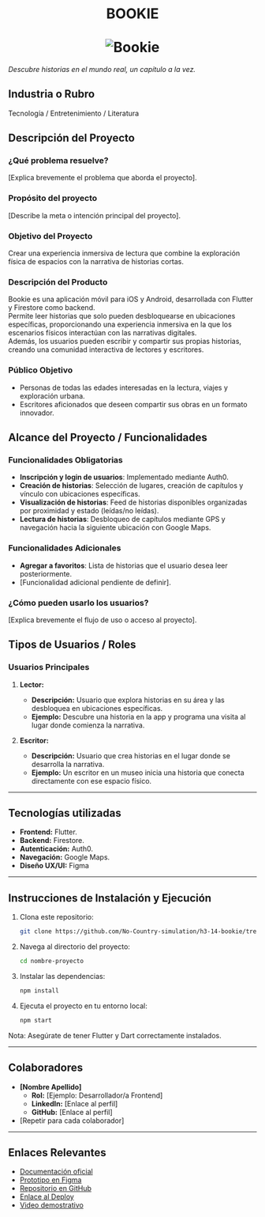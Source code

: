 <div align="center">
  <h1 align="center">
    BOOKIE
    <br />
    <br />
      <img src="Logo app.svg" alt="Bookie">
    </a>
  </h1>
</div>

*Descubre historias en el mundo real, un capítulo a la vez.*  

## **Industria o Rubro**  
Tecnología / Entretenimiento / Literatura

## **Descripción del Proyecto**  
### **¿Qué problema resuelve?**  
[Explica brevemente el problema que aborda el proyecto].  

### **Propósito del proyecto**  
[Describe la meta o intención principal del proyecto].  

### **Objetivo del Proyecto**  
Crear una experiencia inmersiva de lectura que combine la exploración física de espacios con la narrativa de historias cortas.  

### **Descripción del Producto**  
Bookie es una aplicación móvil para iOS y Android, desarrollada con Flutter y Firestore como backend.  
Permite leer historias que solo pueden desbloquearse en ubicaciones específicas, proporcionando una experiencia inmersiva en la que los escenarios físicos interactúan con las narrativas digitales.  
Además, los usuarios pueden escribir y compartir sus propias historias, creando una comunidad interactiva de lectores y escritores.  

### **Público Objetivo**  
- Personas de todas las edades interesadas en la lectura, viajes y exploración urbana.  
- Escritores aficionados que deseen compartir sus obras en un formato innovador.  


## **Alcance del Proyecto / Funcionalidades** 

### **Funcionalidades Obligatorias**  
- **Inscripción y login de usuarios**: Implementado mediante Auth0.  
- **Creación de historias**: Selección de lugares, creación de capítulos y vínculo con ubicaciones específicas.  
- **Visualización de historias**: Feed de historias disponibles organizadas por proximidad y estado (leídas/no leídas).  
- **Lectura de historias**: Desbloqueo de capítulos mediante GPS y navegación hacia la siguiente ubicación con Google Maps.  

### **Funcionalidades Adicionales**  
- **Agregar a favoritos**: Lista de historias que el usuario desea leer posteriormente.  
- [Funcionalidad adicional pendiente de definir].  
 

### **¿Cómo pueden usarlo los usuarios?**  
[Explica brevemente el flujo de uso o acceso al proyecto].

## **Tipos de Usuarios / Roles**  
### **Usuarios Principales**  
1. **Lector:**  
   - **Descripción:** Usuario que explora historias en su área y las desbloquea en ubicaciones específicas.  
   - **Ejemplo:** Descubre una historia en la app y programa una visita al lugar donde comienza la narrativa.  

2. **Escritor:**  
   - **Descripción:** Usuario que crea historias en el lugar donde se desarrolla la narrativa.  
   - **Ejemplo:** Un escritor en un museo inicia una historia que conecta directamente con ese espacio físico. 

---

## **Tecnologías utilizadas**
- **Frontend:** Flutter.  
- **Backend:** Firestore.  
- **Autenticación:** Auth0.  
- **Navegación:** Google Maps.
- **Diseño UX/UI:** Figma

---

## **Instrucciones de Instalación y Ejecución**  
1. Clona este repositorio:  
   ```bash
   git clone https://github.com/No-Country-simulation/h3-14-bookie/tree/develop 

2. Navega al directorio del proyecto:
   ```bash
   cd nombre-proyecto
4. Instalar las dependencias:
   ```bash
   npm install
6. Ejecuta el proyecto en tu entorno local:
   ```bash
   npm start

Nota: Asegúrate de tener Flutter y Dart correctamente instalados.

---

## **Colaboradores**  
- **[Nombre Apellido]**  
  - **Rol:** [Ejemplo: Desarrollador/a Frontend]  
  - **LinkedIn:** [Enlace al perfil]  
  - **GitHub:** [Enlace al perfil]  
- [Repetir para cada colaborador]  

---

## **Enlaces Relevantes** 

- [Documentación oficial](URL)  
- [Prototipo en Figma](URL)  
- [Repositorio en GitHub](URL)  
- [Enlace al Deploy](URL)  
- [Video demostrativo](URL)

```  


